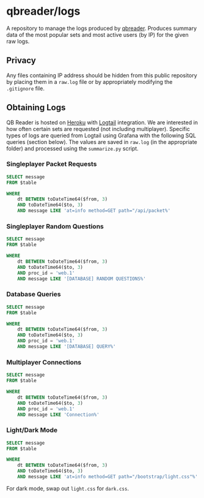 # qbreader/logs

A repository to manage the logs produced by [qbreader](https://www.qbreader.org).
Produces summary data of the most popular sets and most active users (by IP) for the given raw logs.

## Privacy

Any files containing IP address should be hidden from this public repository by placing them in a `raw.log` file or by appropriately modifying the `.gitignore` file.

## Obtaining Logs

QB Reader is hosted on [Heroku](https://www.heroku.com/) with [Logtail](https://betterstack.com/logtail) integration.
We are interested in how often certain sets are requested (not including multiplayer).
Specific types of logs are queried from Logtail using Grafana with the following SQL queries (section below).
The values are saved in `raw.log` (in the appropriate folder) and processed using the `summarize.py` script.

### Singleplayer Packet Requests

```SQL
SELECT message
FROM $table

WHERE
    dt BETWEEN toDateTime64($from, 3)
    AND toDateTime64($to, 3)
    AND message LIKE 'at=info method=GET path="/api/packet%'
```

### Singleplayer Random Questions

```SQL
SELECT message
FROM $table

WHERE
    dt BETWEEN toDateTime64($from, 3)
    AND toDateTime64($to, 3)
    AND proc_id = 'web.1'
    AND message LIKE '[DATABASE] RANDOM QUESTIONS%'
```

### Database Queries

```SQL
SELECT message
FROM $table

WHERE
    dt BETWEEN toDateTime64($from, 3)
    AND toDateTime64($to, 3)
    AND proc_id = 'web.1'
    AND message LIKE '[DATABASE] QUERY%'
```

### Multiplayer Connections

```SQL
SELECT message
FROM $table

WHERE
    dt BETWEEN toDateTime64($from, 3)
    AND toDateTime64($to, 3)
    AND proc_id = 'web.1'
    AND message LIKE 'Connection%'
```

### Light/Dark Mode

```SQL
SELECT message
FROM $table

WHERE
    dt BETWEEN toDateTime64($from, 3)
    AND toDateTime64($to, 3)
    AND message LIKE 'at=info method=GET path="/bootstrap/light.css"%'
```

For dark mode, swap out `light.css` for `dark.css`.
